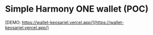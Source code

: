 # Simple Harmony ONE wallet (POC)

[DEMO: https://wallet-keosariel.vercel.app/](https://wallet-keosariel.vercel.app/)


